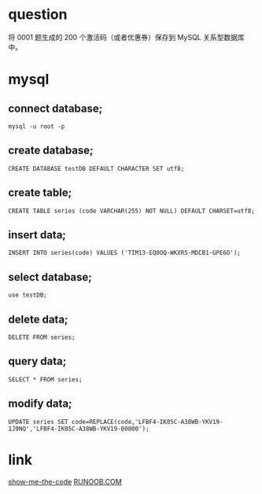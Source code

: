 # question
将 0001 题生成的 200 个激活码（或者优惠券）保存到 MySQL 关系型数据库中。

# mysql 

## connect database;
```
mysql -u root -p
```
## create database;
```
CREATE DATABASE testDB DEFAULT CHARACTER SET utf8;
```

## create table;
```
CREATE TABLE series (code VARCHAR(255) NOT NULL) DEFAULT CHARSET=utf8;
```

## insert data;
```
INSERT INTO series(code) VALUES ('TIM13-EQ0OQ-WKXR5-MDCB1-GPE6O');
```

## select database;
```
use testDB;
```

## delete data;
```
DELETE FROM series;
```

## query data;
```
SELECT * FROM series;
```

## modify data;
```
UPDATE series SET code=REPLACE(code,'LFBF4-IK05C-A38WB-YKV19-1J9NQ','LFBF4-IK05C-A38WB-YKV19-00000');
```


# link
[show-me-the-code](https://github.com/Yixiaohan/show-me-the-code)
[RUNOOB.COM](http://www.runoob.com/mysql/mysql-tutorial.html)

